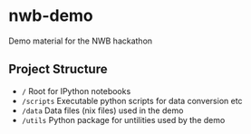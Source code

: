 nwb-demo
========

Demo material for the NWB hackathon


Project Structure
-----------------

* `/` Root for IPython notebooks
* `/scripts` Executable python scripts for data conversion etc
* `/data` Data files (nix files) used in the demo
* `/utils` Python package for untilities used by the demo
